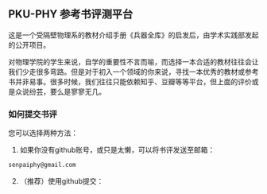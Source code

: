 ## PKU-PHY 参考书评测平台

这是一个受隔壁物理系的教材介绍手册《兵器全库》的启发后，由学术实践部发起的公开项目。

对物理学院的学生来说，自学的重要性不言而喻，而选择一本合适的教材往往会让我们少走很多弯路。但是对于初入一个领域的你来说，寻找一本优秀的教材或参考书并非易事。很多时候，我们往往只能依赖知乎、豆瓣等等平台，但上面的评价或是众说纷芸，要么是寥寥无几。


### 如何提交书评

您可以选择两种方法：
1) 如果你没有github账号，或只是太懒，可以将书评发送至邮箱：
```markdown
senpaiphy@gmail.com
```
2) （推荐）使用github提交：



